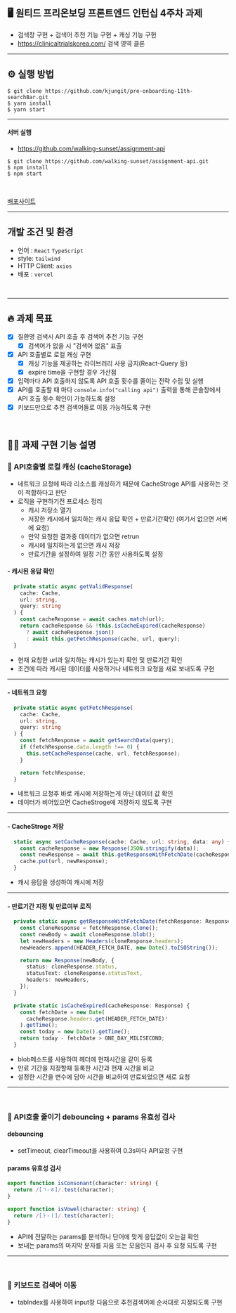 ## 🖥 원티드 프리온보딩 프론트엔드 인턴십 4주차 과제
- 검색창 구현 + 검색어 추천 기능 구현 + 캐싱 기능 구현
- https://clinicaltrialskorea.com/ 검색 영역 클론

---

## ⚙️ 실행 방법
```
$ git clone https://github.com/kjungit/pre-onboarding-11th-searchBar.git
$ yarn install
$ yarn start
```

---


#### 서버 실행
- https://github.com/walking-sunset/assignment-api
```
$ git clone https://github.com/walking-sunset/assignment-api.git
$ npm install
$ npm start
```

</br>

[배포사이트](https://pre-onboarding-11th-search-bar.vercel.app/)



---


## 개발 조건 및 환경
- 언어 : `React` `TypeScript`
- style: `tailwind`
- HTTP Client: `axios`
- 배포 : `vercel`

</br>

---


## 🔥 과제 목표

- [x] 질환명 검색시 API 호출 후 검색어 추천 기능 구현
   - [x] 검색어가 없을 시 "검색어 없음" 표출
- [x] API 호출별로 로컬 캐싱 구현
   - [x] 캐싱 기능을 제공하는 라이브러리 사용 금지(React-Query 등)
   - [x] expire time을 구현할 경우 가산점
- [x] 입력마다 API 호출하지 않도록 API 호출 횟수를 줄이는 전략 수립 및 실행
- [x] API를 호출할 때 마다 `console.info("calling api")` 출력을 통해 콘솔창에서 API 호출 횟수 확인이 가능하도록 설정
- [x] 키보드만으로 추천 검색어들로 이동 가능하도록 구현

</br>

## 🙆🏻 과제 구현 기능 설명
### 📌 API호출별 로컬 캐싱 (cacheStorage)
- 네트워크 요청에 따라 리소스를 캐싱하기 때문에 CacheStroge API를 사용하는 것이 적합하다고 판단
- 로직을 구현하기전 프로세스 정리
    - 캐시 저장소 열기
    - 저장한 캐시에서 일치하는 캐시 응답 확인 + 만료기간확인 (여기서 없으면 서버에 요청)  
    - 만약 요청한 결과중 데이터가 없으면 retrun
    - 캐시에 일치하는게 없으면 캐시 저장
    - 만료기간을 설정하여 일정 기간 동안 사용하도록 설정

#### - 캐시된 응답 확인 
```ts
  private static async getValidResponse(
    cache: Cache,
    url: string,
    query: string
  ) {
    const cacheResponse = await caches.match(url); 
    return cacheResponse && !this.isCacheExpired(cacheResponse)
      ? await cacheResponse.json()
      : await this.getFetchResponse(cache, url, query);
  }
```
- 현재 요청한 url과 일치하는 캐시가 있는지 확인 및 만료기간 확인
- 조건에 따라 캐시된 데이터를 사용하거나 네트워크 요청을 새로 보내도록 구현


---


#### - 네트워크 요청
```ts
  private static async getFetchResponse(
    cache: Cache,
    url: string,
    query: string
  ) {
    const fetchResponse = await getSearchData(query);
    if (fetchResponse.data.length !== 0) {
      this.setCacheResponse(cache, url, fetchResponse);
    }

    return fetchResponse;
  }
```
- 네트워크 요청후 바로 캐시에 저장하는게 아닌 데이터 값 확인
- 데이터가 비어있으면 CacheStroge에 저장하지 않도록 구현


---


#### - CacheStroge 저장
```ts
  static async setCacheResponse(cache: Cache, url: string, data: any) {
    const cacheResponse = new Response(JSON.stringify(data));
    const newResponse = await this.getResponseWithFetchDate(cacheResponse);
    cache.put(url, newResponse);
  }
```
- 캐시 응답을 생성하여 캐시에 저장


---


#### - 만료기간 지정 및 만료여부 로직
```ts
  private static async getResponseWithFetchDate(fetchResponse: Response) {
    const cloneResponse = fetchResponse.clone();
    const newBody = await cloneResponse.blob();
    let newHeaders = new Headers(cloneResponse.headers);
    newHeaders.append(HEADER_FETCH_DATE, new Date().toISOString());

    return new Response(newBody, {
      status: cloneResponse.status,
      statusText: cloneResponse.statusText,
      headers: newHeaders,
    });
  }

  private static isCacheExpired(cacheResponse: Response) {
    const fetchDate = new Date(
      cacheResponse.headers.get(HEADER_FETCH_DATE)!
    ).getTime();
    const today = new Date().getTime();
    return today - fetchDate > ONE_DAY_MILISECOND;
  }
```
- blob메소드를 사용하여 헤더에 현재시간을 같이 등록
- 만료 기간을 지정할때 등록한 시간과 현재 시간을 비교
- 설정한 시간을 변수에 담아 시간을 비교하여 만료되었으면 새로 요청

---
</br>

### 📌 API호출 줄이기 debouncing + params 유효성 검사
#### debouncing
- setTimeout, clearTimeout을 사용하여 0.3s마다 API요청 구현
#### params 유효성 검사
```ts
export function isConsonant(character: string) {
  return /[ㄱ-ㅎ]/.test(character);
}

export function isVowel(character: string) {
  return /[ㅏ-ㅣ]/.test(character);
}

```
- API에 전달하는 params를 분석하니 단어에 맞게 응답값이 오는걸 확인
- 보내는 params의 마지막 문자를 자음 또는 모음인지 검사 후 요청 되도록 구현
---

</br>

### 📌 키보드로 검색어 이동
- tabIndex를 사용하여 input창 다음으로 추천검색어에 순서대로 지정되도록 구현
